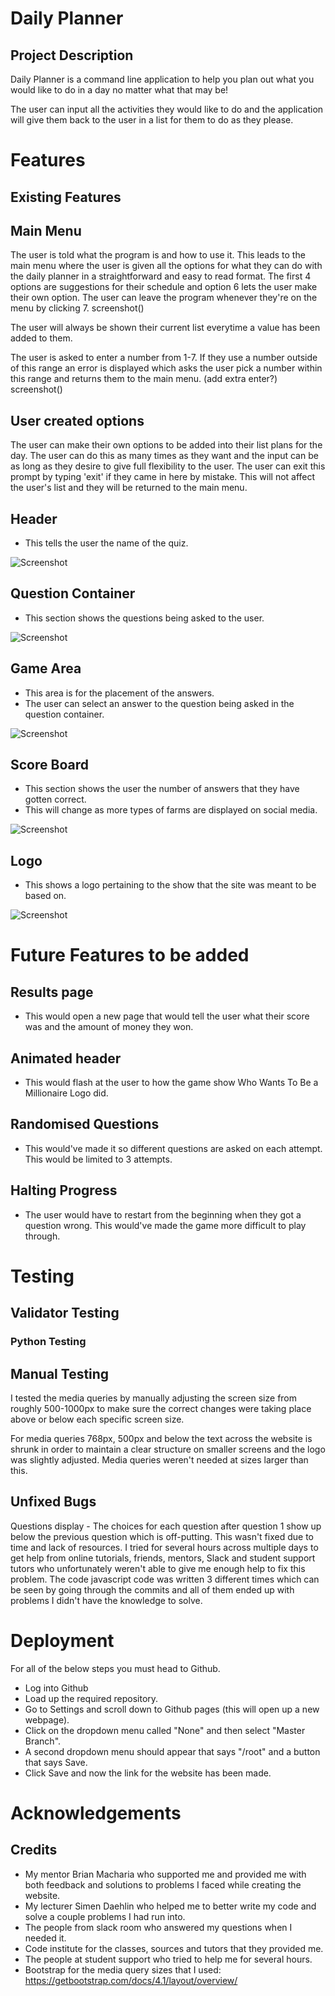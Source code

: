 # Daily Planner
## Project Description
<p> Daily Planner is a command line application to help you plan out what you would like to do in a day no matter what that may be!

The user can input all the activities they would like to do and the application will give them back to the user in a list for them to do as they please.
</p>

# Features
## Existing Features
## Main Menu
The user is told what the program is and how to use it. This leads to the main menu where the user is given all the options for what they can do with the daily planner in a straightforward and easy to read format. 
The first 4 options are suggestions for their schedule and option 6 lets the user make their own option. The user can leave the program whenever they're on the menu by clicking 7.
screenshot()

The user will always be shown their current list everytime a value has been added to them. 

The user is asked to enter a number from 1-7. If they use a number outside of this range an error is displayed which asks the user pick a number within this range and returns them to the main menu. (add extra enter?)
screenshot()

## User created options
The user can make their own options to be added into their list plans for the day. The user can do this as many times as they want and the input can be as long as they desire to give full flexibility to the user.
The user can exit this prompt by typing 'exit' if they came in here by mistake. This will not affect the user's list and they will be returned to the main menu.


## Header
* This tells the user the name of the quiz.

![Screenshot](/assets/screenshots/header-screenshot.png)


## Question Container
* This section shows the questions being asked to the user.

![Screenshot](/assets/screenshots/question-container-screenshot.png)

## Game Area
* This area is for the placement of the answers. 
* The user can select an answer to the question being asked in the question container.

![Screenshot](/assets/screenshots/game-area-screenshot.png)

## Score Board
* This section shows the user the number of answers that they have gotten correct.
* This will change as more types of farms are displayed on social media.

![Screenshot](/assets/screenshots/score-board-screenshot.png)

## Logo
* This shows a logo pertaining to the show that the site was meant to be based on.

![Screenshot](/assets/screenshots/logo-screenshot.png)


# Future Features to be added 
## Results page
* This would open a new page that would tell the user what their score was and the amount of money they won.
## Animated header
* This would flash at the user to how the game show Who Wants To Be a Millionaire Logo did.
## Randomised Questions
* This would've made it so different questions are asked on each attempt. This would be limited to 3 attempts.
## Halting Progress
* The user would have to restart from the beginning when they got a question wrong. This would've made the game more difficult to play through.

# Testing
## Validator Testing
### Python Testing


## Manual Testing
I tested the media queries by manually adjusting the screen size from roughly 500-1000px to make sure the correct changes were taking place above or below each specific screen size.

For media queries 768px, 500px and below the text across the website is shrunk in order to maintain a clear structure on smaller screens and the logo was slightly adjusted. Media queries weren't needed at sizes larger than this.

## Unfixed Bugs
Questions display - The choices for each question after question 1 show up below the previous question which is off-putting. This wasn't fixed due to time and lack of resources. I tried for several hours across multiple days to get help from online tutorials, friends, mentors, Slack and student support tutors who unfortunately weren't able to give me enough help to fix this problem. The code javascript code was written 3 different times which can be seen by going through the commits and all of them ended up with problems I didn't have the knowledge to solve.

# Deployment
For all of the below steps you must head to Github.
* Log into Github
* Load up the required repository.
* Go to Settings and scroll down to Github pages (this will open up a new webpage).
* Click on the dropdown menu called "None" and then select "Master Branch".
* A second dropdown menu should appear that says "/root" and a button that says Save.
* Click Save and now the link for the website has been made.

# Acknowledgements

## Credits
* My mentor Brian Macharia who supported me and provided me with both feedback and solutions to problems I faced while creating the website.
* My lecturer Simen Daehlin who helped me to better write my code and solve a couple problems I had run into.
* The people from slack room who answered my questions when I needed it.
* Code institute for the classes, sources and tutors that they provided me.
* The people at student support who tried to help me for several hours.
* Bootstrap for the media query sizes that I used: https://getbootstrap.com/docs/4.1/layout/overview/